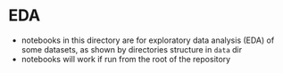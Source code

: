 # EDA

* notebooks in this directory are for exploratory data analysis (EDA) of some datasets, as shown by directories structure in `data` dir
* notebooks will work if run from the root of the repository
